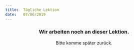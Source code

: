 ```yaml
---
title:  Tägliche Lektion
date:   07/06/2019
---
```


### <center>Wir arbeiten noch an dieser Lektion.</center>
<center>Bitte komme später zurück.</center>